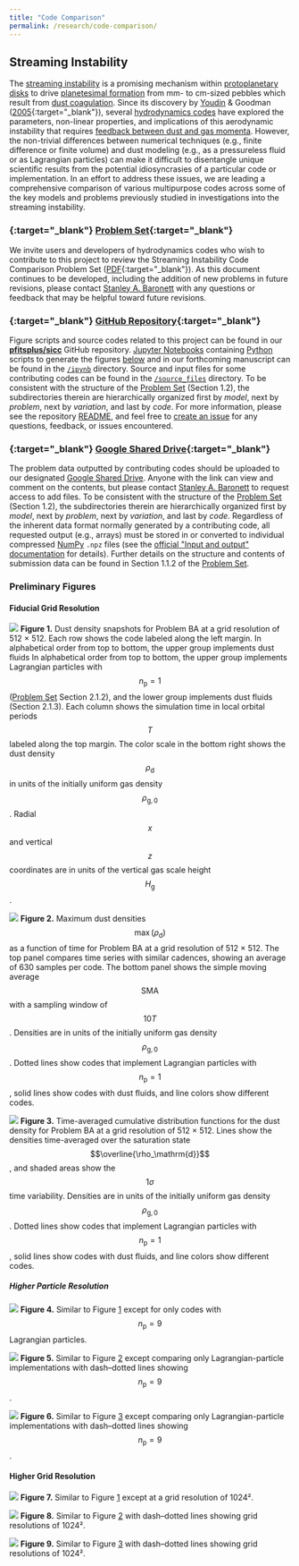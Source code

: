 ```yaml
---
title: "Code Comparison"
permalink: /research/code-comparison/
---
```

## Streaming Instability

The [streaming instability](/research/fluid-dynamics/#streaming-si) is a promising mechanism within [protoplanetary disks](/research/protoplanetary-disks/) to drive [planetesimal formation](/research/planet-formation/#planetesimal-formation) from mm- to cm-sized pebbles which result from [dust coagulation](/research/planet-formation/#dust-coagulation).
Since its discovery by [Youdin](/team/youdin-andrew/) & Goodman ([2005](https://ui.adsabs.harvard.edu/abs/2005ApJ...620..459Y/abstract){:target="_blank"}), several [hydrodynamics codes](/research/#software-development) have explored the parameters, non-linear properties, and implications of this aerodynamic instability that requires [feedback between dust and gas momenta](/research/fluid-dynamics/#dustgas-dynamics).
However, the non-trivial differences between numerical techniques (e.g., finite difference or finite volume) and dust modeling (e.g., as a pressureless fluid or as Lagrangian particles) can make it difficult to disentangle unique scientific results from the potential idiosyncrasies of a particular code or implementation.
In an effort to address these issues, we are leading a comprehensive comparison of various multipurpose codes across some of the key models and problems previously studied in investigations into the streaming instability.


### [<i class='fa-solid fa-file-pdf'></i>](/assets/docs/research/code-comparison/si/sicc_problem_set.pdf){:target="_blank"} [Problem Set](/assets/docs/research/code-comparison/si/sicc_problem_set.pdf){:target="_blank"}

We invite users and developers of hydrodynamics codes who wish to contribute to this project to review the Streaming Instability Code Comparison Problem Set ([PDF](/assets/docs/research/code-comparison/si/sicc_problem_set.pdf){:target="_blank"}).
As this document continues to be developed, including the addition of new problems in future revisions, please contact [Stanley A. Baronett](/team/baronett-stanley/) with any questions or feedback that may be helpful toward future revisions.


### [<i class='fab fa-fw fa-github'></i>](https://github.com/pfitsplus/sicc){:target="_blank"} [GitHub Repository](https://github.com/pfitsplus/sicc){:target="_blank"}

Figure scripts and source codes related to this project can be found in our [__pfitsplus/sicc__](https://github.com/pfitsplus/sicc) GitHub repository.
[Jupyter Notebooks](https://jupyter.org/) containing [Python](https://www.python.org/) scripts to generate the figures [below](#preliminary-figures) and in our forthcoming manuscript can be found in the [`/ipynb`](https://github.com/pfitsplus/sicc/tree/main/ipynb) directory.
Source and input files for some contributing codes can be found in the [`/source_files`](https://github.com/pfitsplus/sicc/tree/main/source_files) directory.
To be consistent with the structure of the [Problem Set](#problem-set) (Section 1.2), the subdirectories therein are hierarchically organized first by *model*, next by *problem*, next by *variation*, and last by *code*.
For more information, please see the repository [README](https://github.com/pfitsplus/sicc/blob/main/README.md), and feel free to [create an issue](https://github.com/pfitsplus/sicc/issues) for any questions, feedback, or issues encountered.


### [<i class='fab fa-fw fa-google-drive'></i>](https://drive.google.com/drive/folders/14GiJq2lyPePPaCrZzzELsCou5rLTza0v?usp=sharing){:target="_blank"}  [Google Shared Drive](https://drive.google.com/drive/folders/14GiJq2lyPePPaCrZzzELsCou5rLTza0v?usp=sharing){:target="_blank"}

The problem data outputted by contributing codes should be uploaded to our designated [Google Shared Drive](https://drive.google.com/drive/u/1/folders/14GiJq2lyPePPaCrZzzELsCou5rLTza0v).
Anyone with the link can view and comment on the contents, but please contact [Stanley A. Baronett](/team/baronett-stanley/) to request access to add files.
To be consistent with the structure of the [Problem Set](#problem-set) (Section 1.2), the subdirectories therein are hierarchically organized first by *model*, next by *problem*, next by *variation*, and last by *code*.
Regardless of the inherent data format normally generated by a contributing code, all requested output (e.g., arrays) must be stored in or converted to individual compressed [NumPy](https://numpy.org/doc/stable/index.html) `.npz` files (see the [official "Input and output" documentation](https://numpy.org/doc/stable/reference/routines.io.html) for details).
Further details on the structure and contents of submission data can be found in Section 1.1.2 of the [Problem Set](#problem-set).


### Preliminary Figures

#### Fiducial Grid Resolution

![](/assets/images/research/code-comparison/si/BA-512_snapshots.png)
**Figure 1.** Dust density snapshots for Problem BA at a grid resolution of 512 × 512.
Each row shows the code labeled along the left margin.
In alphabetical order from top to bottom, the upper group implements dust fluids 
In alphabetical order from top to bottom, the upper group implements Lagrangian particles with $$n_\mathrm{p} = 1$$ ([Problem Set](#problem-set) Section 2.1.2), and the lower group implements dust fluids (Section 2.1.3).
Each column shows the simulation time in local orbital periods $$T$$ labeled along the top margin.
The color scale in the bottom right shows the dust density $$\rho_\mathrm{d}$$ in units of the initially uniform gas density $$\rho_\mathrm{g,0}$$.
Radial $$x$$ and vertical $$z$$ coordinates are in units of the vertical gas scale height $$H_\mathrm{g}$$.

![](/assets/images/research/code-comparison/si/BA-512_time_series.png)
**Figure 2.** Maximum dust densities $$\max(\rho_\mathrm{d})$$ as a function of time for Problem BA at a grid resolution of 512 × 512.
The top panel compares time series with similar cadences, showing an average of 630 samples per code.
The bottom panel shows the simple moving average $$\mathrm{SMA}$$ with a sampling window of $$10T$$.
Densities are in units of the initially uniform gas density $$\rho_\mathrm{g,0}$$.
Dotted lines show codes that implement Lagrangian particles with $$n_\mathrm{p} = 1$$, solid lines show codes with dust fluids, and line colors show different codes.

![](/assets/images/research/code-comparison/si/BA-512_CDF.png)
**Figure 3.** Time-averaged cumulative distribution functions for the dust density for Problem BA at a grid resolution of 512 × 512.
Lines show the densities time-averaged over the saturation state $$\overline{\rho_\mathrm{d}}$$, and shaded areas show the $$1\sigma$$ time variability.
Densities are in units of the initially uniform gas density $$\rho_\mathrm{g,0}$$.
Dotted lines show codes that implement Lagrangian particles with $$n_\mathrm{p} = 1$$, solid lines show codes with dust fluids, and line colors show different codes.


##### Higher Particle Resolution

![](/assets/images/research/code-comparison/si/BA-512-np9_snapshots.png)
**Figure 4.** Similar to Figure [1](#higher-particle-resolution:~:text=Permalink-,Figure%201.,-Dust%20density%20snapshots) except for only codes with $$n_\mathrm{p} = 9$$ Lagrangian particles.

![](/assets/images/research/code-comparison/si/BA-512-np9_time_series.png)
**Figure 5.** Similar to Figure [2](#higher-particle-resolution:~:text=.-,Figure%202.,-Maximum%20dust%20densities) except comparing only Lagrangian-particle implementations with dash–dotted lines showing $$n_\mathrm{p} = 9$$.

![](/assets/images/research/code-comparison/si/BA-512-np9_CDF.png)
**Figure 6.** Similar to Figure [3](#higher-particle-resolution:~:text=show%20different%20codes.-,Figure%203.,-Time%2Daveraged%20cumulative) except comparing only Lagrangian-particle implementations with dash–dotted lines showing $$n_\mathrm{p} = 9$$.

#### Higher Grid Resolution

![](/assets/images/research/code-comparison/si/BA-1024_snapshots.png)
**Figure 7.** Similar to Figure [1](#higher-particle-resolution:~:text=Permalink-,Figure%201.,-Dust%20density%20snapshots) except at a grid resolution of 1024².

![](/assets/images/research/code-comparison/si/BA-1024_time_series.png)
**Figure 8.** Similar to Figure [2](#higher-particle-resolution:~:text=.-,Figure%202.,-Maximum%20dust%20densities) with dash–dotted lines showing grid resolutions of 1024².

![](/assets/images/research/code-comparison/si/BA-1024_CDF.png)
**Figure 9.** Similar to Figure [3](#higher-particle-resolution:~:text=show%20different%20codes.-,Figure%203.,-Time%2Daveraged%20cumulative) with dash–dotted lines showing grid resolutions of 1024².
